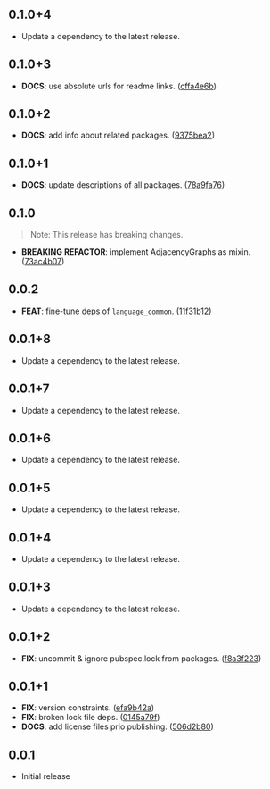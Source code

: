 ## 0.1.0+4

 - Update a dependency to the latest release.

## 0.1.0+3

 - **DOCS**: use absolute urls for readme links. ([cffa4e6b](https://github.com/inway/dart_zxcvbn/commit/cffa4e6b2c5718c169b15758650a8a5108776395))

## 0.1.0+2

 - **DOCS**: add info about related packages. ([9375bea2](https://github.com/inway/dart_zxcvbn/commit/9375bea256001850d7dcf89e4a8347da68666839))

## 0.1.0+1

 - **DOCS**: update descriptions of all packages. ([78a9fa76](https://github.com/inway/dart_zxcvbn/commit/78a9fa76f66eecbccd85bbe850dd2823f6a0aa0e))

## 0.1.0

> Note: This release has breaking changes.

 - **BREAKING** **REFACTOR**: implement AdjacencyGraphs as mixin. ([73ac4b07](https://github.com/inway/dart_zxcvbn/commit/73ac4b0779f5ef52a5c4e82ca98336a6af72ade0))

## 0.0.2

 - **FEAT**: fine-tune deps of `language_common`. ([11f31b12](https://github.com/inway/dart_zxcvbn/commit/11f31b12295b5f52c1e2de4f1154eefc165bfb4b))

## 0.0.1+8

 - Update a dependency to the latest release.

## 0.0.1+7

 - Update a dependency to the latest release.

## 0.0.1+6

 - Update a dependency to the latest release.

## 0.0.1+5

 - Update a dependency to the latest release.

## 0.0.1+4

 - Update a dependency to the latest release.

## 0.0.1+3

 - Update a dependency to the latest release.

## 0.0.1+2

 - **FIX**: uncommit & ignore pubspec.lock from packages. ([f8a3f223](https://github.com/inway/dart_zxcvbn/commit/f8a3f223531fd797ba3d34d2585c4e4f8fb0f426))

## 0.0.1+1

 - **FIX**: version constraints. ([efa9b42a](https://github.com/inway/dart_zxcvbn/commit/efa9b42aa93b3cbae61fc49d563ee1870a3ea084))
 - **FIX**: broken lock file deps. ([0145a79f](https://github.com/inway/dart_zxcvbn/commit/0145a79f2f6b36da0162436aa157f745674dc409))
 - **DOCS**: add license files prio publishing. ([506d2b80](https://github.com/inway/dart_zxcvbn/commit/506d2b802b3a3d54a8355cf9f0554aaaf4ccd10c))

## 0.0.1

 - Initial release

